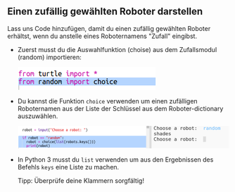 ## Einen zufällig gewählten Roboter darstellen

Lass uns Code hinzufügen, damit du einen zufällig gewählten Roboter erhältst, wenn du anstelle eines Roboternamens "Zufall" eingibst.

+ Zuerst musst du die Auswahlfunktion (choise) aus dem Zufallsmodul (random) importieren:
    
    ![Screenshot](images/robotrumps-random.png)

+ Du kannst die Funktion `choice` verwenden um einen zufälligen Roboternamen aus der Liste der Schlüssel aus dem Roboter-dictionary auszuwählen.
    
    ![screenshot](images/robotrumps-choice.png)

+ In Python 3 musst du `list` verwenden um aus den Ergebnissen des Befehls `keys` eine Liste zu machen.
    
    Tipp: Überprüfe deine Klammern sorgfältig!